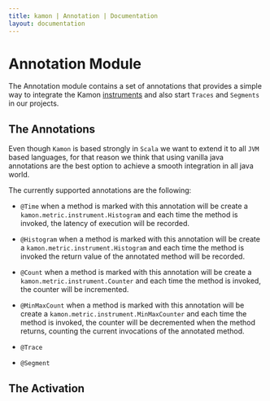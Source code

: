 ```yaml
---
title: kamon | Annotation | Documentation
layout: documentation
---
```

Annotation Module
=================
The Annotation module contains a set of annotations that provides a simple way to integrate the Kamon [instruments] and also start `Traces` and `Segments` in our projects.

The Annotations
---------------
Even though `Kamon` is based strongly in `Scala` we want to extend it to all `JVM` based languages, for that reason we think that using vanilla java annotations are the best option to achieve a smooth integration in all java world.

The currently supported annotations are the following:

* `@Time` when a method is marked with this annotation will be create a `kamon.metric.instrument.Histogram` and each time the method is invoked, the latency of execution  will be recorded. 

* `@Histogram` when a method is marked with this annotation will be create a `kamon.metric.instrument.Histogram` and each time the method is invoked the return value of the annotated method will be recorded. 

* `@Count` when a method is marked with this annotation will be create a `kamon.metric.instrument.Counter` and each time the method is invoked, the counter will be incremented.

* `@MinMaxCount` when a method is marked with this annotation will be create a `kamon.metric.instrument.MinMaxCounter` and each time the method is invoked, the counter will be decremented when the method returns, counting the current invocations of the annotated method.


* `@Trace`

* `@Segment`


The Activation
---------------





[instruments]: /core/metrics/instruments/

